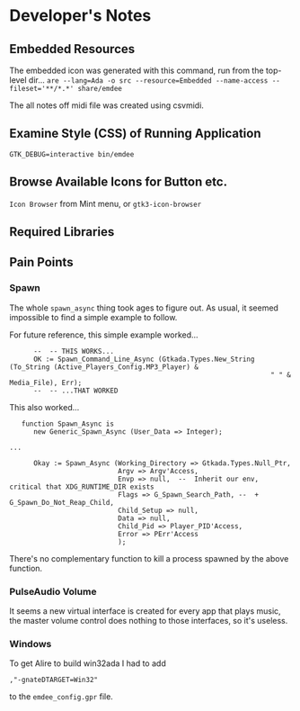 # Developer's Notes

## Embedded Resources

The embedded icon was generated with this command, run from the top-level dir...
`are --lang=Ada -o src --resource=Embedded --name-access --fileset='**/*.*' share/emdee`

The all notes off midi file was created using csvmidi.

## Examine Style (CSS) of Running Application
`GTK_DEBUG=interactive bin/emdee`

## Browse Available Icons for Button etc.
`Icon Browser` from Mint menu, or `gtk3-icon-browser`

## Required Libraries

## Pain Points

### Spawn
The whole `spawn_async` thing took ages to figure out.  As usual, it seemed impossible to find a simple example to follow.  

For future reference, this simple example worked...
```
      --  -- THIS WORKS...
      OK := Spawn_Command_Line_Async (Gtkada.Types.New_String (To_String (Active_Players_Config.MP3_Player) &
                                                                 " " & Media_File), Err);
      --  -- ...THAT WORKED
```

This also worked...
```
   function Spawn_Async is
      new Generic_Spawn_Async (User_Data => Integer);

...

      Okay := Spawn_Async (Working_Directory => Gtkada.Types.Null_Ptr,
                           Argv => Argv'Access,
                           Envp => null,  --  Inherit our env, critical that XDG_RUNTIME_DIR exists
                           Flags => G_Spawn_Search_Path, --  + G_Spawn_Do_Not_Reap_Child,
                           Child_Setup => null,
                           Data => null,
                           Child_Pid => Player_PID'Access,
                           Error => PErr'Access
                           );
```

There's no complementary function to kill a process spawned by the above function.

### PulseAudio Volume
It seems a new virtual interface is created for every app that plays music, the master volume control does nothing to those interfaces, so it's useless.

### Windows
To get Alire to build win32ada I had to add

```,"-gnateDTARGET=Win32"```

to the `emdee_config.gpr` file.


